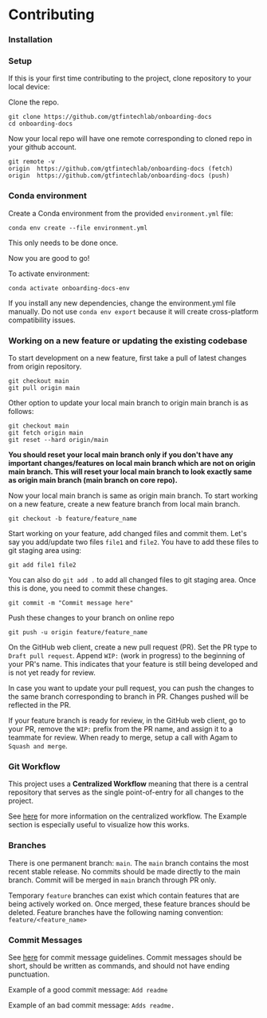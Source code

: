 # Contributing

### Installation

### Setup
If this is your first time contributing to the project, clone repository to your local device:

Clone the repo. 
```
git clone https://github.com/gtfintechlab/onboarding-docs
cd onboarding-docs
```

Now your local repo will have one remote corresponding to cloned repo in your github account.
```
git remote -v
origin	https://github.com/gtfintechlab/onboarding-docs (fetch)
origin	https://github.com/gtfintechlab/onboarding-docs (push)
```

### Conda environment

Create a Conda environment from the provided `environment.yml` file:

`conda env create --file environment.yml`

This only needs to be done once.

Now you are good to go!

To activate environment:

`conda activate onboarding-docs-env`

If you install any new dependencies, change the environment.yml file manually. Do not use `conda env export` because it will create cross-platform compatibility issues. 

### Working on a new feature or updating the existing codebase

To start development on a new feature, first take a pull of latest changes from origin repository.
```
git checkout main
git pull origin main
```
Other option to update your local main branch to origin main branch is as follows: 
```
git checkout main
git fetch origin main
git reset --hard origin/main
```
**You should reset your local main branch only if you don't have any important changes/features on local main branch which are not on origin main branch. This will reset your local main branch to look exactly same as origin main branch (main branch on core repo).**

Now your local main branch is same as origin main branch. To start working on a new feature, create a new feature branch from local main branch.
```
git checkout -b feature/feature_name
```

Start working on your feature, add changed files and commit them. Let's say you add/update two files `file1` and `file2`. You have to add these files to git staging area using: 
```
git add file1 file2
```

You can also do `git add .` to add all changed files to git staging area. Once this is done, you need to commit these changes.
```
git commit -m "Commit message here"
```

Push these changes to your branch on online repo
```
git push -u origin feature/feature_name
```
On the GitHub web client, create a new pull request (PR). Set the PR type to `Draft pull request`. Append `WIP:` (work in progress) to the beginning of your PR's name. This indicates that your feature is still being developed and is not yet ready for review.

In case you want to update your pull request, you can push the changes to the same branch corresponding to branch in PR. Changes pushed will be reflected in the PR.

If your feature branch is ready for review, in the GitHub web client, go to your PR, remove the `WIP:` prefix from the PR name, and assign it to a teammate for review. When ready to merge, setup a call with Agam to `Squash and merge`.

### Git Workflow

This project uses a **Centralized Workflow** meaning that there is a central repository that serves as the single point-of-entry for all changes to the project.

See [here](https://www.atlassian.com/git/tutorials/comparing-workflows) for more information on the centralized workflow. The Example section is especially useful to visualize how this works.


### Branches

There is one permanent branch: `main`. The `main` branch contains the most recent stable release. No commits should be made directly to the main branch. Commit will be merged in `main` branch through PR only. 

Temporary `feature` branches can exist which contain features that are being actively worked on. Once merged, these feature brances should be deleted. Feature branches have the following naming convention: `feature/<feature_name>`

### Commit Messages

See [here](https://tbaggery.com/2008/04/19/a-note-about-git-commit-messages.html) for commit message guidelines. Commit messages should be short, should be written as commands, and should not have ending punctuation.

Example of a good commit message: `Add readme`

Example of an bad commit message: `Adds readme.`